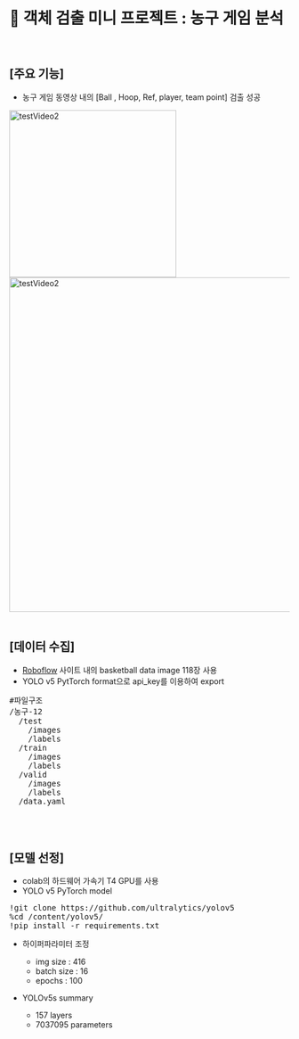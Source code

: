 # 🫥 객체 검출 미니 프로젝트 : 농구 게임 분석
<br>

## [주요 기능]
- 농구 게임 동영상 내의 [Ball , Hoop, Ref, player, team point] 검출 성공
<img width="300" alt="testVideo2 " src="https://github.com/dessertgomjelly/Object_detection_mini_project/assets/127851446/cb857bb9-a21f-4fe0-b328-140a3febd97b">


<img width="600" alt="testVideo2" src="https://github.com/dessertgomjelly/Object_detection_mini_project/assets/127851446/31e98fc5-3670-42bb-8aaa-754ca567e6d2">

<br>
<br>

## [데이터 수집]
- [Roboflow](https://roboflow.com/) 사이트 내의 basketball data image 118장 사용
- YOLO v5 PytTorch format으로 api_key를 이용하여 export


<pre>
#파일구조
/농구-12
  /test
    /images
    /labels
  /train
    /images
    /labels
  /valid
    /images
    /labels
  /data.yaml
</pre>

<br>
<br>

## [모델 선정]
- colab의 하드웨어 가속기 T4 GPU를 사용
- YOLO v5 PyTorch model

<pre>
!git clone https://github.com/ultralytics/yolov5
%cd /content/yolov5/
!pip install -r requirements.txt
</pre>

- 하이퍼파라미터 조정
  - img size : 416
  - batch size : 16
  - epochs : 100

- YOLOv5s summary
  - 157 layers
  - 7037095 parameters
